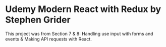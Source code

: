 # Udemy Modern React with Redux by Stephen Grider

This project was from Section 7 & 8: Handling use input with forms and events & Making API requests with React.